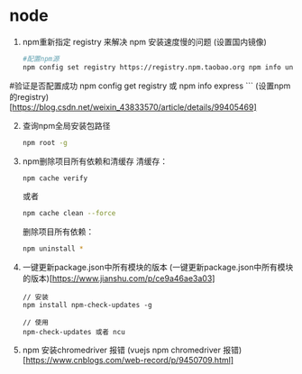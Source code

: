 # node
1. npm重新指定 registry 来解决 npm 安装速度慢的问题 (设置国内镜像) 
    ```bash
    #配置npm源
    npm config set registry https://registry.npm.taobao.org npm info underscore
    ```

#验证是否配置成功
    npm config get registry 或 npm info express
    ```
    (设置npm的registry)[https://blog.csdn.net/weixin_43833570/article/details/99405469]
    
2. 查询npm全局安装包路径
	```bash
	npm root -g
	```
	
3. npm删除项目所有依赖和清缓存
	清缓存：
	
	```bash
	npm cache verify
	```
	或者
	```bash
	npm cache clean --force
	```
	
	删除项目所有依赖：
	```bash
	npm uninstall *
	```
	
4. 一键更新package.json中所有模块的版本 (一键更新package.json中所有模块的版本)[https://www.jianshu.com/p/ce9a46ae3a03]

   ```
   // 安装
   npm install npm-check-updates -g 
   
   // 使用
   npm-check-updates 或者 ncu
   ```

5. npm 安装chromedriver 报错 (vuejs npm chromedriver 报错)[https://www.cnblogs.com/web-record/p/9450709.html]